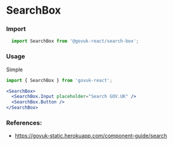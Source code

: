 SearchBox
=========

### Import
```js
  import SearchBox from '@govuk-react/search-box';
```
<!-- STORY -->

### Usage

Simple

```jsx
import { SearchBox } from 'govuk-react';

<SearchBox>
  <SearchBox.Input placeholder="Search GOV.UK" />
  <SearchBox.Button />
</SearchBox>
```

### References:

- https://govuk-static.herokuapp.com/component-guide/search


